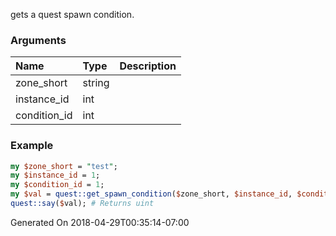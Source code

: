gets a quest  spawn condition.
### Arguments
**Name**|**Type**|**Description**
:---|:---|:---
zone_short|string|
instance_id|int|
condition_id|int|

### Example

```perl
my $zone_short = "test";
my $instance_id = 1;
my $condition_id = 1;
my $val = quest::get_spawn_condition($zone_short, $instance_id, $condition_id);
quest::say($val); # Returns uint
```


Generated On 2018-04-29T00:35:14-07:00